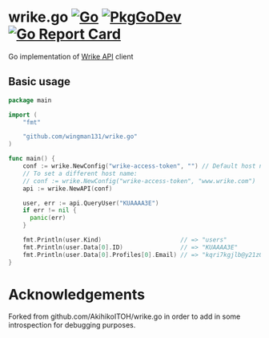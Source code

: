 # wrike.go [![Go](https://github.com/wingman131/wrike.go/workflows/Go/badge.svg?branch=master)](https://github.com/wingman131/wrike.go/actions) [![PkgGoDev](https://pkg.go.dev/badge/github.com/wingman131/wrike.go)](https://pkg.go.dev/github.com/wingman131/wrike.go) [![Go Report Card](https://goreportcard.com/badge/github.com/wingman131/wrike.go)](https://goreportcard.com/report/github.com/wingman131/wrike.go)

Go implementation of [Wrike API](https://developers.wrike.com/documentation/api/overview) client

## Basic usage

```go
package main

import (
    "fmt"

    "github.com/wingman131/wrike.go"
)

func main() {
    conf := wrike.NewConfig("wrike-access-token", "") // Default host name is "app-eu.wrike.com"
    // To set a different host name:
    // conf := wrike.NewConfig("wrike-access-token", "www.wrike.com")
    api := wrike.NewAPI(conf)

    user, err := api.QueryUser("KUAAAA3E")
    if err != nil {
      panic(err)
    }

    fmt.Println(user.Kind)                      // => "users"
    fmt.Println(user.Data[0].ID)                // => "KUAAAA3E"
    fmt.Println(user.Data[0].Profiles[0].Email) // => "kqri7kgjlb@y21z0uysjx.com"
}
```

# Acknowledgements

Forked from github.com/AkihikoITOH/wrike.go in order to add in some introspection for debugging purposes.
